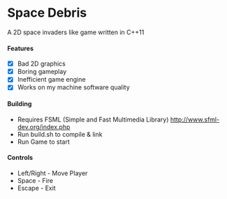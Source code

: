 Space Debris
===========

A 2D space invaders like game written in C++11

#### Features
- [X] Bad 2D graphics
- [X] Boring gameplay
- [X] Inefficient game engine
- [X] Works on my machine software quality

#### Building
- Requires FSML (Simple and Fast Multimedia Library) http://www.sfml-dev.org/index.php
- Run build.sh to compile & link
- Run Game to start

#### Controls
- Left/Right - Move Player
- Space - Fire
- Escape - Exit
